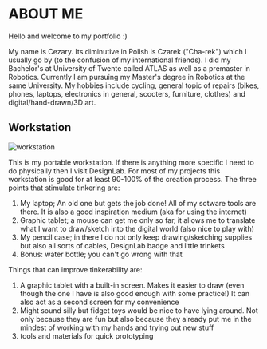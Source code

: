 # ABOUT ME


Hello and welcome to my portfolio :)

My name is Cezary. Its diminutive in Polish is Czarek ("Cha-rek") which I usually go by (to the confusion of my international friends). I did my Bachelor's at University of Twente called ATLAS as well as a premaster in Robotics. Currently I am pursuing my Master's degree in Robotics at the same University. My hobbies include cycling, general topic of repairs (bikes, phones, laptops, electronics in general, scooters, furniture, clothes) and digital/hand-drawn/3D art.


## Workstation

![workstation](https://github.com/CzarekBq/Mastering-Tinkering/assets/90681144/f7a2a2e7-2dc6-45e8-9faf-06480f480d4c)

This is my portable workstation. If there is anything more specific I need to do physically then I visit DesignLab. For most of my projects this workstation is good for at least 90-100% of the creation process. The three points that stimulate tinkering are:

1.  My laptop; An old one but gets the job done! All of my sotware tools are there. It is also a good inspiration medium (aka for using the internet)
2.  Graphic tablet; a mouse can get me only so far, it allows me to translate what I want to draw/sketch into the digital world (also nice to play with)
3.  My pencil case; in there I do not only keep drawing/sketching supplies but also all sorts of cables, DesignLab badge and little trinkets
4.  Bonus: water bottle; you can't go wrong with that

Things that can improve tinkerability are:

1. A graphic tablet with a built-in screen. Makes it easier to draw (even though the one I have is also good enough with some practice!) It can also act as a second screen for my convenience
2. Might sound silly but fidget toys would be nice to have lying around. Not only because they are fun but also because they already put me in the mindest of working with my hands and trying out new stuff
3. tools and materials for quick prototyping

